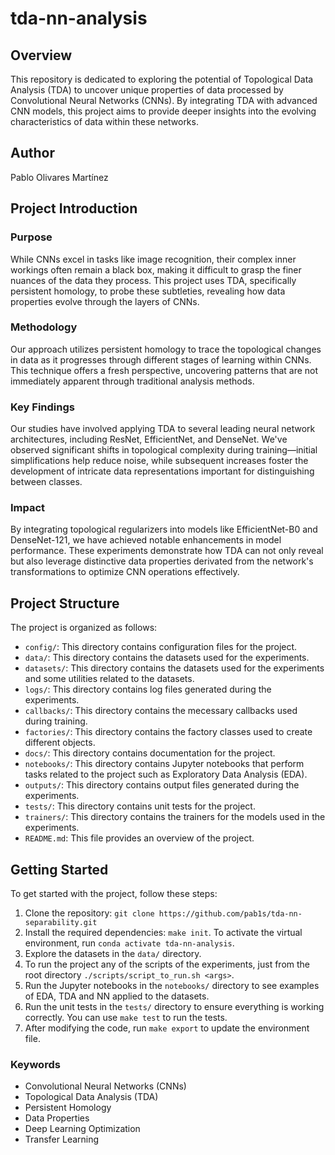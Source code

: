 # tda-nn-analysis

## Overview

This repository is dedicated to exploring the potential of Topological Data Analysis (TDA) to uncover unique properties of data processed by Convolutional Neural Networks (CNNs). By integrating TDA with advanced CNN models, this project aims to provide deeper insights into the evolving characteristics of data within these networks.

## Author

Pablo Olivares Martínez

## Project Introduction

### Purpose

While CNNs excel in tasks like image recognition, their complex inner workings often remain a black box, making it difficult to grasp the finer nuances of the data they process. This project uses TDA, specifically persistent homology, to probe these subtleties, revealing how data properties evolve through the layers of CNNs.

### Methodology

Our approach utilizes persistent homology to trace the topological changes in data as it progresses through different stages of learning within CNNs. This technique offers a fresh perspective, uncovering patterns that are not immediately apparent through traditional analysis methods.

### Key Findings

Our studies have involved applying TDA to several leading neural network architectures, including ResNet, EfficientNet, and DenseNet. We've observed significant shifts in topological complexity during training—initial simplifications help reduce noise, while subsequent increases foster the development of intricate data representations important for distinguishing between classes.

### Impact

By integrating topological regularizers into models like EfficientNet-B0 and DenseNet-121, we have achieved notable enhancements in model performance. These experiments demonstrate how TDA can not only reveal but also leverage distinctive data properties derivated from the network's transformations to optimize CNN operations effectively.

## Project Structure

The project is organized as follows:

- `config/`: This directory contains configuration files for the project.
- `data/`: This directory contains the datasets used for the experiments.
- `datasets/`: This directory contains the datasets used for the experiments and some utilities related to the datasets.
- `logs/`: This directory contains log files generated during the experiments.
- `callbacks/`: This directory contains the mecessary callbacks used during training.
- `factories/`: This directory contains the factory classes used to create different objects.
- `docs/`: This directory contains documentation for the project.
- `notebooks/`: This directory contains Jupyter notebooks that perform tasks related to the project such as Exploratory Data Analysis (EDA).
- `outputs/`: This directory contains output files generated during the experiments.
- `tests/`: This directory contains unit tests for the project.
- `trainers/`: This directory contains the trainers for the models used in the experiments.
- `README.md`: This file provides an overview of the project.

## Getting Started

To get started with the project, follow these steps:

1. Clone the repository: `git clone https://github.com/pab1s/tda-nn-separability.git`
2. Install the required dependencies: `make init`. To activate the virtual environment, run `conda activate tda-nn-analysis`.
3. Explore the datasets in the `data/` directory.
4. To run the project any of the scripts of the experiments, just from the root directory `./scripts/script_to_run.sh <args>`.
5. Run the Jupyter notebooks in the `notebooks/` directory to see examples of EDA, TDA and NN applied to the datasets.
6. Run the unit tests in the `tests/` directory to ensure everything is working correctly. You can use `make test` to run the tests.
7. After modifying the code, run `make export` to update the environment file.

### Keywords

- Convolutional Neural Networks (CNNs)
- Topological Data Analysis (TDA)
- Persistent Homology
- Data Properties
- Deep Learning Optimization
- Transfer Learning
